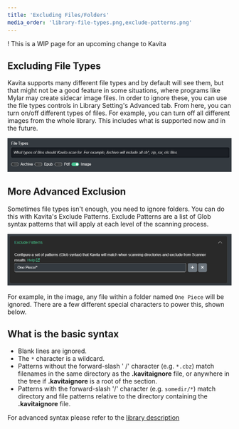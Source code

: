 ```yaml
---
title: 'Excluding Files/Folders'
media_order: 'library-file-types.png,exclude-patterns.png'
---
```


! This is a WIP page for an upcoming change to Kavita

## Excluding File Types
Kavita supports many different file types and by default will see them, but that might not be a good feature in some situations, where programs like Mylar may create sidecar image files. In order to ignore these, you can use the file types controls in Library Setting's Advanced tab. From here, you can turn on/off different types of files. For example, you can turn off all different images from the whole library. This includes what is supported now and in the future. 

![library-file-types](library-file-types.png "library-file-types")

## More Advanced Exclusion
Sometimes file types isn't enough, you need to ignore folders. You can do this with Kavita's Exclude Patterns. Exclude Patterns are a list of Glob syntax patterns that will apply at each level of the scanning process. 

![exclude-patterns](exclude-patterns.png "exclude-patterns")

For example, in the image, any file within a folder named `One Piece` will be ignored. There are a few different special characters to power this, shown below.

## What is the basic syntax
* Blank lines are ignored.
* The `*` character is a wildcard.
* Patterns without the forward-slash ' /' character (e.g. `*.cbz`) match filenames in the same directory as the **.kavitaignore** file, or anywhere in the tree if **.kavitaignore** is a root of the section.
* Patterns with the forward-slash '/' character (e.g. `somedir/*`) match directory and file patterns relative to the directory containing the **.kavitaignore** file.



For advanced syntax please refer to the [library description](https://github.com/dazinator/DotNet.Glob/blob/develop/README.md#patterns)
